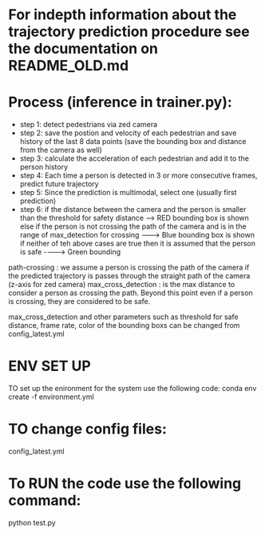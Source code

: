 # For indepth information about the trajectory prediction procedure see the documentation on README_OLD.md

# Process (inference in trainer.py):

- step 1: detect pedestrians via zed camera
- step 2: save the postion and velocity of each pedestrian and save history of the last 8 data points (save the bounding box and distance from the camera as well)
- step 3: calculate the acceleration of each pedestrian and add it to the person history
- step 4: Each time a person is detected in 3 or more consecutive frames, predict future trajectory
- step 5: Since the prediction is multimodal, select one (usually first prediction)
- step 6: if the distance between the camera and the person is smaller than the threshold for safety distance --> RED bounding box is shown
else if the person is not crossing the path of the camera and  is in the range of max_detection for crossing ---> Blue bounding box is shown
if neither of teh above cases are true then it is assumed that the person is safe ----> Green bounding

path-crossing : we assume a person is crossing the path of the camera if the predicted trajectory is passes through the straight path of the camera (z-axis for zed camera)
max_cross_detection : is the max distance to consider a person as crossing the path. Beyond this point even if a person is crossing, they are considered to be safe.

max_cross_detection and other parameters such as threshold for safe distance, frame rate, color of the bounding boxs can be changed from config_latest.yml

 

# ENV SET UP
TO set up the enironment for the system use the following code:
conda env create -f environment.yml

# TO change config files:
config_latest.yml

# To RUN the code use the following command:
python test.py



